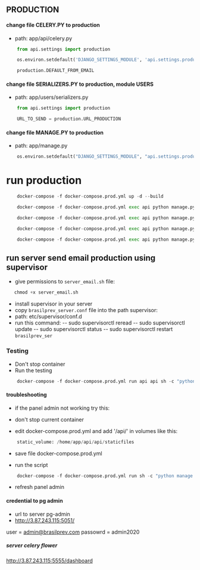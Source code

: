 ## PRODUCTION

#### change file CELERY.PY to production

-   path: app/api/celery.py

```python
    from api.settings import production
```

```python
    os.environ.setdefault('DJANGO_SETTINGS_MODULE', 'api.settings.production')
```

```python
    production.DEFAULT_FROM_EMAIL
```

#### change file SERIALIZERS.PY to production, module USERS

-   path: app/users/serializers.py

```python
    from api.settings import production
```

```python
    URL_TO_SEND = production.URL_PRODUCTION
```

#### change file MANAGE.PY to production

-   path: app/manage.py

```python
    os.environ.setdefault("DJANGO_SETTINGS_MODULE", "api.settings.production")
```

# run production

```python
    docker-compose -f docker-compose.prod.yml up -d --build
```

```python
    docker-compose -f docker-compose.prod.yml exec api python manage.py migrate
```

```python
    docker-compose -f docker-compose.prod.yml exec api python manage.py users
```

```python
    docker-compose -f docker-compose.prod.yml exec api python manage.py profiles
```

```python
    docker-compose -f docker-compose.prod.yml exec api python manage.py product_orders
```

## run server send email production using supervisor

-   give permissions to `server_email.sh` file:

```python
   chmod +x server_email.sh
```

-   install supervisor in your server
-   copy `brasilprev_server.conf` file into the path supervisor:
-   path: etc/supervisor/conf.d
-   run this command:
    -- sudo supervisorctl reread
    -- sudo supervisorctl update
    -- sudo supervisorctl status
    -- sudo supervisorctl restart `brasilprev_ser`

### Testing

-   Don't stop container
-   Run the testing

```python
    docker-compose -f docker-compose.prod.yml run api api sh -c "python manage.py test && flake8"
```

#### troubleshooting

-   if the panel admin not working try this:

-   don't stop current container

-   edit docker-compose.prod.yml and add '/api/' in volumes like this:

```python
    static_volume: /home/app/api/api/staticfiles
```

-   save file docker-compose.prod.yml

-   run the script

```python
    docker-compose -f docker-compose.prod.yml run sh -c "python manage.py collectstatic --no-input --clear"
```

-   refresh panel admin

#### credential to pg admin

-   url to server pg-admin
-   http://3.87.243.115:5051/

user = admin@brasilprev.com
passowrd = admin2020

##### server celery flower

http://3.87.243.115:5555/dashboard
